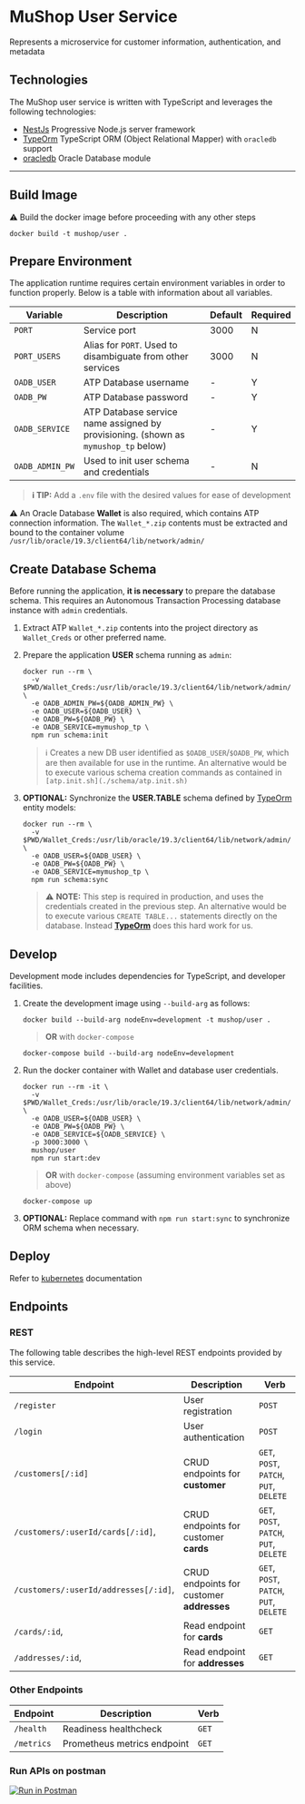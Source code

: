 # MuShop User Service

Represents a microservice for customer information, authentication, and metadata

## Technologies

The MuShop user service is written with TypeScript and leverages the following technologies:

- [NestJs](https://docs.nestjs.com/) Progressive Node.js server framework
- [TypeOrm](https://typeorm.io) TypeScript ORM (Object Relational Mapper) with `oracledb` support
- [oracledb](https://oracle.github.io/node-oracledb) Oracle Database module

---

## Build Image

⚠️ Build the docker image before proceeding with any other steps

```text
docker build -t mushop/user .
```

## Prepare Environment

The application runtime requires certain environment variables in order to function
properly. Below is a table with information about all variables.

| Variable | Description | Default | Required |
|---|---|---|---|
| `PORT` | Service port | 3000 | N |
| `PORT_USERS` | Alias for `PORT`. Used to disambiguate from other services | 3000 | N |
| `OADB_USER` | ATP Database username | - | Y |
| `OADB_PW` | ATP Database password  | - | Y |
| `OADB_SERVICE` | ATP Database service name assigned by provisioning. (shown as `mymushop_tp` below)  | - | Y |
| `OADB_ADMIN_PW` | Used to init user schema and credentials | - | N |

> **ℹ️ TIP:** Add a `.env` file with the desired values for ease of development

⚠️ An Oracle Database **Wallet** is also required, which contains ATP
connection information. The `Wallet_*.zip` contents must be extracted and bound
to the container volume `/usr/lib/oracle/19.3/client64/lib/network/admin/`

## Create Database Schema

Before running the application, **it is necessary** to prepare the database schema.
This requires an Autonomous Transaction Processing database instance with `admin` credentials.

1. Extract ATP `Wallet_*.zip` contents into the project directory as `Wallet_Creds` or other preferred name.
1. Prepare the application **USER** schema running as `admin`:

    ```text
    docker run --rm \
      -v $PWD/Wallet_Creds:/usr/lib/oracle/19.3/client64/lib/network/admin/ \
      -e OADB_ADMIN_PW=${OADB_ADMIN_PW} \
      -e OADB_USER=${OADB_USER} \
      -e OADB_PW=${OADB_PW} \
      -e OADB_SERVICE=mymushop_tp \
      npm run schema:init
    ```

    > ℹ️ Creates a new DB user identified as `$OADB_USER`/`$OADB_PW`, which are then
    available for use in the runtime. An alternative would be to execute various schema
    creation commands as contained in `[atp.init.sh](./schema/atp.init.sh)`

1. **OPTIONAL:** Synchronize the **USER.TABLE** schema defined by [TypeOrm](https://typeorm.io) entity models:

    ```text
    docker run --rm \
      -v $PWD/Wallet_Creds:/usr/lib/oracle/19.3/client64/lib/network/admin/ \
      -e OADB_USER=${OADB_USER} \
      -e OADB_PW=${OADB_PW} \
      -e OADB_SERVICE=mymushop_tp \
      npm run schema:sync
    ```

    > ⚠️ **NOTE:** This step is required in production, and uses the credentials
      created in the previous step. An alternative would be to execute various
      `CREATE TABLE...` statements directly on the database. Instead
      **[TypeOrm](https://typeorm.io)** does this hard work for us. 

## Develop

Development mode includes dependencies for TypeScript, and developer facilities.

1. Create the development image using `--build-arg` as follows:

    ```text
    docker build --build-arg nodeEnv=development -t mushop/user .
    ```

    > **OR** with `docker-compose`

    ```text
    docker-compose build --build-arg nodeEnv=development
    ```

1. Run the docker container with Wallet and database user credentials.

    ```text
    docker run --rm -it \
      -v $PWD/Wallet_Creds:/usr/lib/oracle/19.3/client64/lib/network/admin/ \
      -e OADB_USER=${OADB_USER} \
      -e OADB_PW=${OADB_PW} \
      -e OADB_SERVICE=${OADB_SERVICE} \
      -p 3000:3000 \
      mushop/user
      npm run start:dev
    ```

    > **OR** with `docker-compose` (assuming environment variables set as above)

    ```text
    docker-compose up
    ```

1. **OPTIONAL:** Replace command with `npm run start:sync` to synchronize ORM schema when necessary.

## Deploy

Refer to [kubernetes](./kubernetes/README.md) documentation

## Endpoints

### REST

The following table describes the high-level REST endpoints provided
by this service.

| Endpoint | Description | Verb |
|---|---|---|
| `/register` | User registration | `POST` |
| `/login` | User authentication | `POST` |
| `/customers[/:id]` | CRUD endpoints for **customer** | `GET`, `POST`, `PATCH`, `PUT`, `DELETE` |
| `/customers/:userId/cards[/:id]`, | CRUD endpoints for customer **cards** | `GET`, `POST`, `PATCH`, `PUT`, `DELETE` |
| `/customers/:userId/addresses[/:id]`, | CRUD endpoints for customer **addresses** | `GET`, `POST`, `PATCH`, `PUT`, `DELETE` |
| `/cards/:id`, | Read endpoint for **cards** | `GET` |
| `/addresses/:id`, | Read endpoint for **addresses** | `GET` |

### Other Endpoints

| Endpoint | Description | Verb |
|---|---|---|
| `/health` | Readiness healthcheck | `GET` |
| `/metrics` | Prometheus metrics endpoint | `GET` |

### Run APIs on postman

[![Run in Postman](https://run.pstmn.io/button.svg)][postman_user]

[postman_user]: https://app.getpostman.com/run-collection/29850-b4c04c61-d581-4fff-b1e3-0e3362faa430?action=collection%2Ffork&collection-url=entityId%3D29850-b4c04c61-d581-4fff-b1e3-0e3362faa430%26entityType%3Dcollection%26workspaceId%3D2bb2564c-20d3-43f8-aa5d-78663a37d5a4
